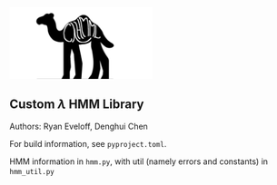 <img src=resources/camel.png width="50%">

## Custom $\lambda$ HMM Library

Authors: Ryan Eveloff, Denghui Chen

For build information, see `pyproject.toml`.

HMM information in `hmm.py`, with util (namely errors and constants) in `hmm_util.py`
